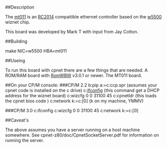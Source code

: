 ##Description

The [mt011](https://github.com/markt4311/MT011) is an [RC2014](http://www.rc2014.co.uk/) compaitible ethernet controller based on the [w5500](https://www.wiznet.io/product-item/w5500/)
wiznet chip.

This board was developed by Mark T with input from Jay Cotton.  

##Building

 make NIC=w5500 HBA=mt011

##Useing

To run this board with cpnet there are a few things that are needed.
A ROM/RAM board with [RomWBW](https://github.com/wwarthen/RomWBW) v3.0.1 or newer.   The MT011 board.  

##On your CP/M console:
###CP/M 2.2
b:pip a:=c:ccp.spr  (assumes your cpnet code is installed on the c drive)
c:[ifconfig](jayacotton/inettools-z80)  (this command get a DHCP address for the wiznet board)
c:wizcfg 0 0 <host ip address> 31100 45
c:cpnetldr  (this loads the cpnet bios code )
c:network k:=c:[0]  (k on my machine, YMMV)

###CP/M 3.0
c:ifconfig
c:wizcfg 0 0 <host ip address> 31100 45
c:network k:=c:[0]

##Caveat's

The above assumes you have a server running on a host machine somewhere.
See cpnet-z80/doc/CpnetSocketServer.pdf for information on running the 
server.
